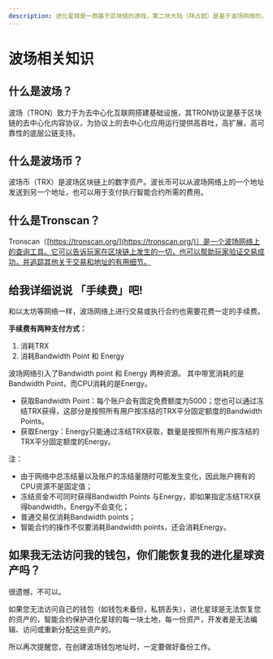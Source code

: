 ```yaml
---
description: 进化星球是一款基于区块链的游戏，第二块大陆（拜占庭）是基于波场网络的，所以想参与第二大陆的游戏，您需要了解波场网络相关的知识。
---
```


# 波场相关知识

## **什么是波场？**

波场（TRON）致力于为去中心化互联网搭建基础设施，其TRON协议是基于区块链的去中心化内容协议，为协议上的去中心化应用运行提供高吞吐，高扩展，高可靠性的底层公链支持。

## **什么是波场币？**

波场币（TRX）是波场区块链上的数字资产。波长币可以从波场网络上的一个地址发送到另一个地址，也可以用于支付执行智能合约所需的费用。

## **什么是Tronscan？**

Tronscan（[https://tronscan.org/](https://tronscan.org/)）是一个波场网络上的查询工具。它可以告诉玩家在区块链上发生的一切，也可以帮助玩家验证交易成功，并追踪其他关于交易和地址的有用细节。

## **给我详细说说 「手续费」吧!**

和以太坊等网络一样，波场网络上进行交易或执行合约也需要花费一定的手续费。

**手续费有两种支付方式：**

1. 消耗TRX
2. 消耗Bandwidth Point 和 Energy

波场网络引入了Bandwidth point 和 Energy 两种资源。 其中带宽消耗的是Bandwidth Point，而CPU消耗的是Energy。

* 获取Bandwidth Point：每个账户会有固定免费额度为5000；您也可以通过冻结TRX获得，这部分是按照所有用户按冻结的TRX平分固定额度的Bandwidth Points。
* 获取Energy：Energy只能通过冻结TRX获取，数量是按照所有用户按冻结的TRX平分固定额度的Energy。

注：

* 由于网络中总冻结量以及账户的冻结量随时可能发生变化，因此账户拥有的CPU资源不是固定值；
* 冻结资金不可同时获得Bandwidth Points 与Energy，即如果指定冻结TRX获得bandwidth，Energy不会变化；
* 普通交易仅消耗Bandwidth points；
* 智能合约的操作不仅要消耗Bandwidth points，还会消耗Energy。

## **如果我无法访问我的钱包，你们能恢复我的进化星球资产吗？**

很遗憾，不可以。

如果您无法访问自己的钱包（如钱包未备份，私钥丢失），进化星球是无法恢复您的资产的，智能合约保护进化星球的每一块土地，每一份资产，开发者是无法编辑、访问或重新分配这些资产的。

所以再次提醒您，在创建波场钱包地址时，一定要做好备份工作。


